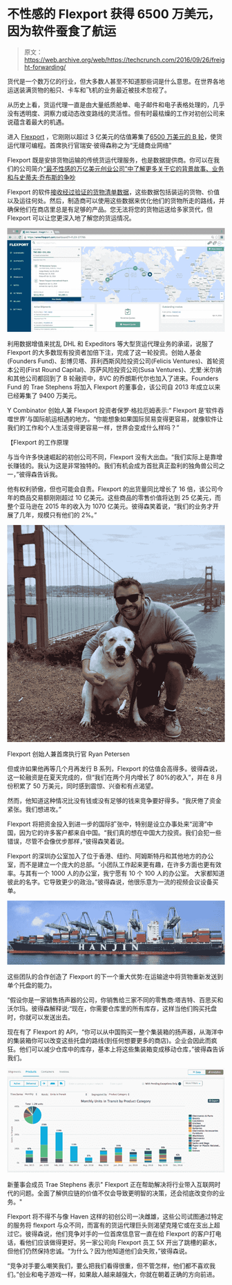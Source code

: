 # 不性感的 Flexport 获得 6500 万美元，因为软件蚕食了航运

> 原文：<https://web.archive.org/web/https://techcrunch.com/2016/09/26/freight-forwarding/>

货代是一个数万亿的行业，但大多数人甚至不知道那些词是什么意思。在世界各地运送装满货物的船只、卡车和飞机的业务最近被技术忽视了。

从历史上看，货运代理一直是由大量纸质舱单、电子邮件和电子表格处理的，几乎没有透明度、洞察力或动态改变路线的灵活性。但有时最枯燥的工作对初创公司来说蕴含着最大的机遇。

进入 [Flexport](https://web.archive.org/web/20230330090602/https://www.flexport.com/) ，它刚刚以超过 3 亿美元的估值筹集了[6500 万美元的 B 轮](https://web.archive.org/web/20230330090602/https://www.flexport.com/blog/flexport-fundraising-global-growth/)，使货运代理可编程。首席执行官瑞安·彼得森称之为“无缝商业网络”

Flexport 既是安排货物运输的传统货运代理服务，也是数据提供商。你可以在我们的公司简介[“最不性感的万亿美元创业公司”中了解更多关于它的背景故事、业务和与史蒂夫·乔布斯的争吵](https://web.archive.org/web/20230330090602/https://techcrunch.com/2016/06/07/flexport/)

Flexport 的软件[接收经过验证的货物清单数据](https://web.archive.org/web/20230330090602/https://techcrunch.com/video/flexport-integrates-government-data-to-optimize-imports/56cfc2b7-4c06-3577-81a9-9c9d6d11a11a/)，这些数据包括装运的货物、价值以及运往何处。然后，制造商可以使用这些数据来优化他们的货物所走的路线，并确保他们在商店里总是有足够的产品。您无法将您的货物运送给多家货代，但 Flexport 可以让您更深入地了解您的货运情况。

![flexport-map](img/cdbc24927e80610cf94506fa7c2bcfd2.png)

利用数据增值来扰乱 DHL 和 Expeditors 等大型货运代理业务的承诺，说服了 Flexport 的大多数现有投资者加倍下注，完成了这一轮投资。创始人基金(Founders Fund)、彭博贝塔、菲利西斯风险投资公司(Felicis Ventures)、首轮资本公司(First Round Capital)、苏萨风险投资公司(Susa Ventures)、尤里·米尔纳和其他公司都回到了 B 轮融资中，8VC 的乔朗斯代尔也加入了进来。Founders Fund 的 Trae Stephens 将加入 Flexport 的董事会，该公司自 2013 年成立以来已经筹集了 9400 万美元。

Y Combinator 创始人兼 Flexport 投资者保罗·格拉厄姆表示:“ Flexport 是‘软件吞噬世界’与国际航运相遇的地方。“你能想象如果国际贸易变得更容易，就像软件让我们的工作和个人生活变得更容易一样，世界会变成什么样吗？”

【Flexport 的工作原理

与当今许多快速崛起的初创公司不同，Flexport 没有大出血。“我们实际上是靠增长赚钱的。我认为这是非常独特的。我们有机会成为首批真正盈利的独角兽公司之一，”彼得森告诉我。

他有权利骄傲，但也可能会自责。Flexport 的出货量同比增长了 16 倍，该公司今年的商品交易额刚刚超过 10 亿美元。这些商品的零售价值将达到 25 亿美元，而整个亚马逊在 2015 年的收入为 1070 亿美元。彼得森笑着说，“我们的业务才开展了几年，规模只有他们的 2%。”

![ryan-petersen](img/710909e45c5cf981d06a23e801c611f5.png)

Flexport 创始人兼首席执行官 Ryan Petersen

但或许如果他再等几个月再发行 B 系列，Flexport 的估值会高得多。彼得森说，这一轮融资是在夏天完成的，但“我们在两个月内增长了 80%的收入”，并在 8 月份积累了 50 万美元，同时感到震惊、兴奋和有点渴望。

然而，他知道这种情况比没有钱或没有足够的钱来竞争要好得多。“我厌倦了资金紧张。我们想进攻。”

Flexport 将把资金投入到进一步的国际扩张中，特别是设立办事处来“润滑”中国，因为它的许多客户都来自中国。“我们真的想在中国大力投资。我们会犯一些错误，尽管不会像优步那样，”彼得森笑着说。

Flexport 的深圳办公室加入了位于香港、纽约、阿姆斯特丹和其他地方的办公室，而不是建立一个庞大的总部。“小团队工作起来更有趣，在许多方面也更有效率。与其有一个 1000 人的办公室，我宁愿有 10 个 100 人的办公室。  大家都知道彼此的名字。它导致更少的政治。”彼得森说，他很乐意为一流的视频会议设备买单。

![hanjin-compressor](img/89fa0e40e15ca29e5158ad96534271c9.png)

这些团队的合作创造了 Flexport 的下一个重大优势:在运输途中将货物重新发送到单个托盘的能力。

“假设你是一家销售扬声器的公司，你销售给三家不同的零售商:塔吉特、百思买和沃尔玛。彼得森解释说:“现在，你需要仓库里的所有库存，这样当他们购买托盘时，你就可以发送出去。

现在有了 Flexport 的 API，“你可以从中国购买一整个集装箱的扬声器，从海洋中的集装箱你可以改变这些托盘的路线(到任何想要更多的商店)。企业会因此而疯狂。他们可以减少仓库中的库存，基本上将这些集装箱变成移动仓库，”彼得森告诉我们。

![flexport-data](img/8a7b2cf8e64b1539c79a1202b0d8cd01.png)

新董事会成员 Trae Stephens 表示" Flexport 正在帮助解决将行业带入互联网时代的问题。全面了解供应链的价值不仅会导致更明智的决策，还会彻底改变你的业务。"

Flexport 将不得不与像 Haven 这样的初创公司一决雌雄，这些公司试图通过特定的服务将 flexport 与众不同，而富有的货运代理巨头则渴望克隆它或在支出上超过它。彼得森说，他们竞争对手的一位首席信息官一直在给 Flexport 的客户打电话，看他们应该做得更好。另一家公司向 Flexport 员工 5X 开出了跳槽的薪水，但他们仍然保持忠诚。“为什么？因为他知道他们会失败，”彼得森说。

“竞争对手要么嘲笑我们，要么把我们看得很重，但不管怎样，他们都不喜欢我们。”创业和电子游戏一样，如果敌人越来越强大，你就在朝着正确的方向前进。